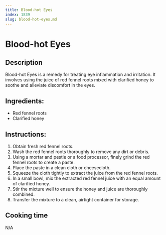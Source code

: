 ```yaml
---
title: Blood-hot Eyes
index: 1839
slug: blood-hot-eyes.md
---
```


# Blood-hot Eyes

## Description
Blood-hot Eyes is a remedy for treating eye inflammation and irritation. It involves using the juice of red fennel roots mixed with clarified honey to soothe and alleviate discomfort in the eyes.

## Ingredients:
- Red fennel roots
- Clarified honey

## Instructions:
1. Obtain fresh red fennel roots.
2. Wash the red fennel roots thoroughly to remove any dirt or debris.
3. Using a mortar and pestle or a food processor, finely grind the red fennel roots to create a paste.
4. Place the paste in a clean cloth or cheesecloth.
5. Squeeze the cloth tightly to extract the juice from the red fennel roots.
6. In a small bowl, mix the extracted red fennel juice with an equal amount of clarified honey.
7. Stir the mixture well to ensure the honey and juice are thoroughly combined.
8. Transfer the mixture to a clean, airtight container for storage.

## Cooking time
N/A
